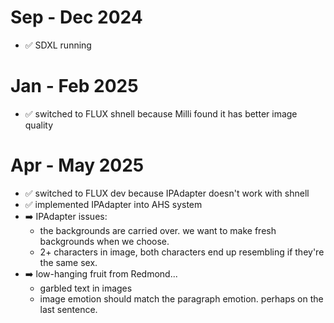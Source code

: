 # Sep - Dec 2024
- ✅ SDXL running

# Jan - Feb 2025
- ✅ switched to FLUX shnell because Milli found it has better image quality

# Apr - May 2025
- ✅ switched to FLUX dev because IPAdapter doesn't work with shnell
- ✅ implemented IPAdapter into AHS system
- ➡️ IPAdapter issues:
    - the backgrounds are carried over. we want to make fresh backgrounds when we choose.
    - 2+ characters in image, both characters end up resembling if they're the same sex.
- ➡️ low-hanging fruit from Redmond...
    - garbled text in images
    - image emotion should match the paragraph emotion. perhaps on the last sentence.


